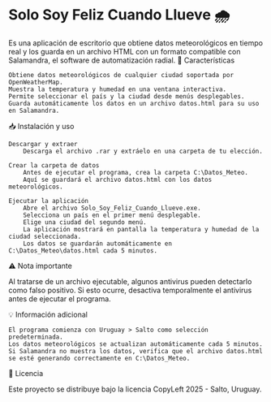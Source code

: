 # Solo Soy Feliz Cuando Llueve 🌧️
Es una aplicación de escritorio que obtiene datos meteorológicos en tiempo real y los guarda en un archivo HTML con un formato compatible con Salamandra, el software de automatización radial.
📌 Características

    Obtiene datos meteorológicos de cualquier ciudad soportada por OpenWeatherMap.
    Muestra la temperatura y humedad en una ventana interactiva.
    Permite seleccionar el país y la ciudad desde menús desplegables.
    Guarda automáticamente los datos en un archivo datos.html para su uso en Salamandra.

📥 Instalación y uso

    Descargar y extraer
        Descarga el archivo .rar y extráelo en una carpeta de tu elección.

    Crear la carpeta de datos
        Antes de ejecutar el programa, crea la carpeta C:\Datos_Meteo.
        Aquí se guardará el archivo datos.html con los datos meteorológicos.

    Ejecutar la aplicación
        Abre el archivo Solo_Soy_Feliz_Cuando_Llueve.exe.
        Selecciona un país en el primer menú desplegable.
        Elige una ciudad del segundo menú.
        La aplicación mostrará en pantalla la temperatura y humedad de la ciudad seleccionada.
        Los datos se guardarán automáticamente en C:\Datos_Meteo\datos.html cada 5 minutos.

⚠️ Nota importante

Al tratarse de un archivo ejecutable, algunos antivirus pueden detectarlo como falso positivo.
Si esto ocurre, desactiva temporalmente el antivirus antes de ejecutar el programa.

💡 Información adicional

    El programa comienza con Uruguay > Salto como selección predeterminada.
    Los datos meteorológicos se actualizan automáticamente cada 5 minutos.
    Si Salamandra no muestra los datos, verifica que el archivo datos.html se esté generando correctamente en C:\Datos_Meteo.

📜 Licencia

Este proyecto se distribuye bajo la licencia CopyLeft 2025 - Salto, Uruguay.
